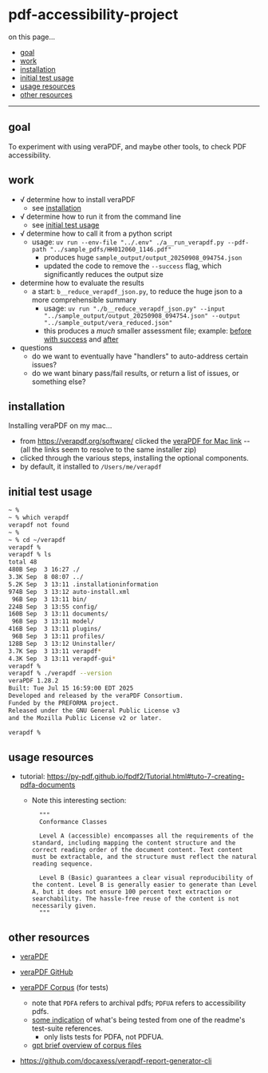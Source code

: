 # pdf-accessibility-project

on this page...
- [goal](#goal)
- [work](#work)
- [installation](#installation)
- [initial test usage](#initial-test-usage)
- [usage resources](#usage-resources)
- [other resources](#other-resources)

---


## goal

To experiment with using veraPDF, and maybe other tools, to check PDF accessibility.


## work

- √ determine how to install veraPDF
    - see [installation](#installation)
- √ determine how to run it from the command line
    - see [initial test usage](#initial-test-usage)
- √ determine how to call it from a python script
    - usage: `uv run --env-file "../.env" ./a__run_verapdf.py --pdf-path "../sample_pdfs/HH012060_1146.pdf"`
        - produces huge `sample_output/output_20250908_094754.json`
        - updated the code to remove the `--success` flag, which significantly reduces the output size
- determine how to evaluate the results
    - a start: `b__reduce_verapdf_json.py`, to reduce the huge json to a more comprehensible summary
        - usage: `uv run "./b__reduce_verapdf_json.py" --input "../sample_output/output_20250908_094754.json" --output "../sample_output/vera_reduced.json"`
        - this produces a _much_ smaller assessment file; example: [before with success](https://github.com/birkin/pdf_accessibility_project/blob/main/sample_output/output_20250908_141314_thesis.json) and [after](https://github.com/birkin/pdf_accessibility_project/blob/main/sample_output/output_20250908_141314_thesis_reduced.json)
- questions
    - do we want to eventually have "handlers" to auto-address certain issues?
    - do we want binary pass/fail results, or return a list of issues, or something else?


## installation

Installing veraPDF on my mac...

- from https://verapdf.org/software/ clicked the [veraPDF for Mac link][mac-link] -- (all the links seem to resolve to the same installer zip)
- clicked through the various steps, installing the optional components.
- by default, it installed to `/Users/me/verapdf`

[mac-link]: https://software.verapdf.org/rel/verapdf-installer.zip



## initial test usage

```bash
~ % 
~ % which verapdf
verapdf not found
~ % 
~ % cd ~/verapdf 
verapdf % 
verapdf % ls
total 48
480B Sep  3 16:27 ./
3.3K Sep  8 08:07 ../
5.2K Sep  3 13:11 .installationinformation
974B Sep  3 13:12 auto-install.xml
 96B Sep  3 13:11 bin/
224B Sep  3 13:55 config/
160B Sep  3 13:11 documents/
 96B Sep  3 13:11 model/
416B Sep  3 13:11 plugins/
 96B Sep  3 13:11 profiles/
128B Sep  3 13:12 Uninstaller/
3.7K Sep  3 13:11 verapdf*
4.3K Sep  3 13:11 verapdf-gui*
verapdf % 
verapdf % ./verapdf --version
veraPDF 1.28.2
Built: Tue Jul 15 16:59:00 EDT 2025
Developed and released by the veraPDF Consortium.
Funded by the PREFORMA project.
Released under the GNU General Public License v3
and the Mozilla Public License v2 or later.

verapdf % 
```


## usage resources

- tutorial: <https://py-pdf.github.io/fpdf2/Tutorial.html#tuto-7-creating-pdfa-documents>
    - Note this interesting section: 

            """
            Conformance Classes
            
            Level A (accessible) encompasses all the requirements of the standard, including mapping the content structure and the correct reading order of the document content. Text content must be extractable, and the structure must reflect the natural reading sequence.

            Level B (Basic) guarantees a clear visual reproducibility of the content. Level B is generally easier to generate than Level A, but it does not ensure 100 percent text extraction or searchability. The hassle-free reuse of the content is not necessarily given.
            """


## other resources

- [veraPDF](https://verapdf.org/)
- [veraPDF GitHub](https://github.com/verapdf)
- [veraPDF Corpus](https://github.com/verapdf/verapdf-corpus) (for tests)
    - note that `PDFA` refers to archival pdfs; `PDFUA` refers to accessibility pdfs.
    - [some indication][some-info] of what's being tested from one of the readme's test-suite references.
        - only lists tests for PDFA, not PDFUA.
    - [gpt brief overview of corpus files][brief-overview]

- https://github.com/docaxess/verapdf-report-generator-cli

[some-info]: <https://github.com/bfocom/pdfa-testsuite/blob/master/description.txt>
[brief-overview]: <https://github.com/birkin/pdf_accessibility_project/blob/main/VeraPDF_Corpus_Summary.md>

